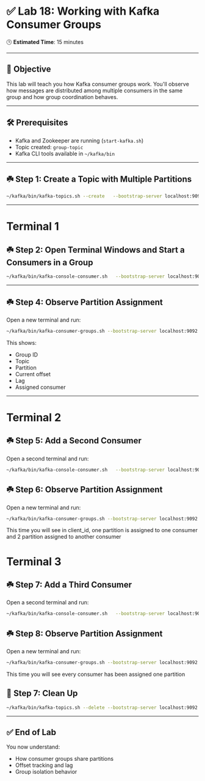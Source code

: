 
# ✅ Lab 18: Working with Kafka Consumer Groups

🕒 **Estimated Time**: 15 minutes

---

## 🎯 Objective

This lab will teach you how Kafka consumer groups work. You'll observe how messages are distributed among multiple consumers in the same group and how group coordination behaves.

---

## 🛠️ Prerequisites

- Kafka and Zookeeper are running (`start-kafka.sh`)
- Topic created: `group-topic`
- Kafka CLI tools available in `~/kafka/bin`

---

## ☘️ Step 1: Create a Topic with Multiple Partitions

```bash
~/kafka/bin/kafka-topics.sh --create   --bootstrap-server localhost:9092   --replication-factor 1   --partitions 3   --topic group-topic
```

---


# Terminal 1

## ☘️ Step 2: Open  Terminal Windows and Start a Consumers in a Group


```bash
~/kafka/bin/kafka-console-consumer.sh   --bootstrap-server localhost:9092   --topic group-topic   --group demo-group
```

---

## ☘️ Step 4: Observe Partition Assignment

Open a new terminal and run:

```bash
~/kafka/bin/kafka-consumer-groups.sh --bootstrap-server localhost:9092 --describe --group demo-group
```

This shows:
- Group ID
- Topic
- Partition
- Current offset
- Lag
- Assigned consumer

---

# Terminal 2

## ☘️ Step 5: Add a Second Consumer

Open a second terminal and run:


```bash
~/kafka/bin/kafka-console-consumer.sh   --bootstrap-server localhost:9092   --topic group-topic   --group demo-group

```


## ☘️ Step 6: Observe Partition Assignment

Open a new terminal and run:

```bash
~/kafka/bin/kafka-consumer-groups.sh --bootstrap-server localhost:9092 --describe --group demo-group
```

This time you will see in client_id, one partition is assigned to one consumer and 2 partition assigned to another consumer

# Terminal 3

## ☘️ Step 7: Add a Third Consumer

Open a second terminal and run:

```bash
~/kafka/bin/kafka-console-consumer.sh   --bootstrap-server localhost:9092   --topic group-topic   --group demo-group
```

## ☘️ Step 8: Observe Partition Assignment

Open a new terminal and run:

```bash
~/kafka/bin/kafka-consumer-groups.sh --bootstrap-server localhost:9092 --describe --group demo-group
```

This time you will see every consumer has been assigned one partition



## 🧹 Step 7: Clean Up

```bash
~/kafka/bin/kafka-topics.sh --delete --bootstrap-server localhost:9092 --topic group-topic
```


---

## ✅ End of Lab

You now understand:
- How consumer groups share partitions
- Offset tracking and lag
- Group isolation behavior
